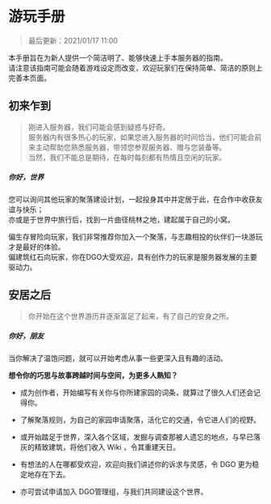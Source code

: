 <!-- guide/play -->

# 游玩手册

> 最后更新：2021/01/17 11:00

本手册旨在为新人提供一个简洁明了、能够快速上手本服务器的指南。<br/>
请注意该指南可能会随着游戏设定而改变，欢迎玩家们在保持简单、简洁的原则上完善本页面。


## 初来乍到

> 刚进入服务器，我们可能会感到疑惑与好奇。<br/>
服务器内有很多热心的玩家，如果您进入服务器的时间恰当，他们可能会前来主动帮助您熟悉服务器，带领您参观服务器、赠与您装备等。<br/>
当然，我们不能总是期待，在每时每刻都有热情且空闲的玩家。

##### 你好，世界

您可以询问其他玩家的聚落建设计划，一起投身其中并定居于此，在合作中收获友谊与快乐；<br/>
亦或是于世界中旅行后，找到一片曲径桃林之地，建起属于自己的小窝。

偏生存冒险向玩家，我们非常推荐你加入一个聚落，与志趣相投的伙伴们一块游玩才是最好的体验。<br/>
偏建筑红石向玩家，你在DGO大受欢迎，具有创作力的玩家是服务器发展的主要驱动力。 

## 安居之后

> 你开始在这个世界游历并逐渐富足了起来，有了自己的安身之所。

##### 你好，朋友

当你解决了温饱问题，就可以开始考虑从事一些更深入且有趣的活动。

 **想令你的巧思与故事跨越时间与空间，为更多人熟知？**

- 成为创作者，开始编写有关你与你所建家园的词条，就算过了很久人们还会记得你。

- 了解聚落规则，为自己的家园申请聚落，活化它的交通，令它进人们的视野。

- 或开始踏足于世界，深入各个区域，发掘与调查那被人遗忘的地点，与早已落灰的精致建筑，将他们收入 Wiki ，令其重建天日。

- 有想法的人在哪都受欢迎，欢迎向我们讲述你的诉求与灵感，令 DGO 更为稳定地存在下去。

- 亦可尝试申请加入 DGO管理组，与我们共同建设这个世界。
